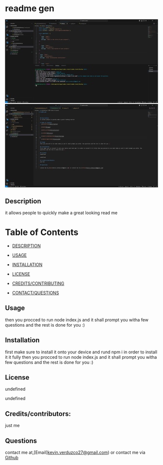 
# readme gen
![unidentified object.](Develop/readmegenimg.png)
![unidentified object.](Develop/readmegenimg(2).png)



  ## Description
  it allows people to quickly make a great looking read me

  # Table of Contents
  - [DESCRIPTION](#description)
  
  - [USAGE](#usage)
  
  - [INSTALLATION](#installation)
  
  - [LICENSE](#license)
  
  - [CREDITS/CONTRIBUTING](#contributing)
  
  - [CONTACT/QUESTIONS](#contactGH)

  ## Usage
  then you procced to run node index.js and it shall prompt you witha  few questions and the rest is done for you :)

  ## Installation
  first make sure to install it onto your device and rund npm i in order to install it it fully then you procced to run node index.js and it shall prompt you witha  few questions and the rest is done for you :)
  
  ## License
  undefined

  undefined
  
  ## Credits/contributors:
  just me 

  ## Questions

  contact me at,[Email]kevin.verduzco27@gmail.com) or contact me via [Github](kevin.verduzco27@gmail.com)
